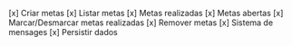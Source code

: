 [x] Criar metas
[x] Listar metas
[x] Metas realizadas
[x] Metas abertas
[x] Marcar/Desmarcar metas realizadas
[x] Remover metas
[x] Sistema de mensages
[x] Persistir dados
